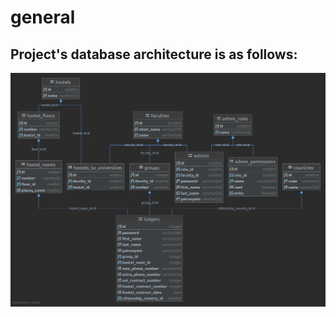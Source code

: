 # general

## Project's database architecture is as follows:
![image](https://raw.githubusercontent.com/asudr/general/dev/.github/images/asudr.png)
